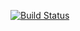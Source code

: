 [![Build Status](https://travis-ci.org/juliamelf/java2.svg?branch=master)](https://travis-ci.org/juliamelf/java2)
